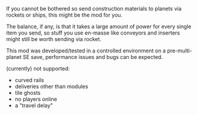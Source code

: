 If you cannot be bothered so send construction materials to planets via rockets or ships, this might be the mod for you.

The balance, if any, is that it takes a large amount of power for every single item you send,
so stuff you use en-masse like conveyors and inserters might still be worth sending via rocket.

This mod was developed/tested in a controlled environment on a pre-multi-planet SE save, performance issues and bugs can be expected.

(currently) not supported:
- curved rails
- deliveries other than modules
- tile ghosts
- no players online
- a "travel delay"
